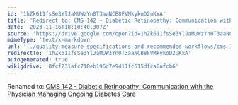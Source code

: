 ```yaml
---
id: '1hZk611fsSe3YlJaMUWzYn0T3aaNCB8FVMkykoD2uKxA'
title: 'Redirect to: CMS 142 - Diabetic Retinopathy: Communication with the Physician Managing Ongoing Diabetes Care'
date: '2023-11-16T18:10:40.307Z'
source: 'https://drive.google.com/open?id=1hZk611fsSe3YlJaMUWzYn0T3aaNCB8FVMkykoD2uKxA'
mimeType: 'text/x-markdown'
url: '../quality-measure-specifications-and-recommended-workflows/cms-142-diabetic-retinopathy-communication-with-the-physician-managing-ongoing-diabetes-care.md'
redirectTo: '1hZk611fsSe3YlJaMUWzYn0T3aaNCB8FVMkykoD2uKxA'
autogenerated: true
wikigdrive: '0fcf231afc718eb196d7e9411fc515dfca8afcb6'
---
```

Renamed to: [CMS 142 - Diabetic Retinopathy: Communication with the Physician Managing Ongoing Diabetes Care](../quality-measure-specifications-and-recommended-workflows/cms-142-diabetic-retinopathy-communication-with-the-physician-managing-ongoing-diabetes-care.md)
